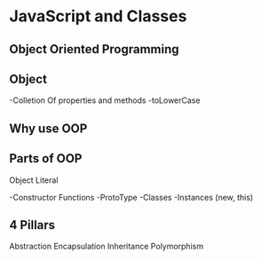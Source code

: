 # JavaScript and Classes

## Object Oriented Programming

## Object 

-Colletion Of properties and methods
-toLowerCase 

## Why use OOP

## Parts of OOP
Object Literal  

-Constructor Functions
-ProtoType
-Classes
-Instances (new, this)


## 4 Pillars

Abstraction
Encapsulation
Inheritance
Polymorphism